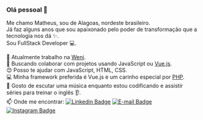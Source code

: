 ### Olá pessoal :wave:

Me chamo Matheus, sou de Alagoas, nordeste brasileiro.  
Já faz alguns anos que sou apaixonado pelo poder de transformação que a tecnologia nos dá :sparkles:.  
Sou FullStack Developer :computer:.

:office: Atualmente trabalho na [Weni](https://github.com/Ilhasoft).  
:orange_heart: Buscando colaborar com projetos usando JavaScript ou [Vue.js](https://github.com/vuejs/vue).  
:blush: Posso te ajudar com JavaScript, HTML, CSS.  
:computer: Minha framework preferida é Vue.js e um carinho especial por [PHP](https://github.com/php).  
:musical_note: Gosto de escutar uma música enquanto estou codificando e assistir séries para treinar o inglês :ear:.  
:mailbox: Onde me encontrar:
[![Linkedin Badge](https://img.shields.io/badge/-Cristiantela-blue?style=flat-square&logo=Linkedin&logoColor=white&link=https://www.linkedin.com/in/cristiantela/)](https://www.linkedin.com/in/cristiantela/)
[![E-mail Badge](https://img.shields.io/badge/-mathues@email.com-red?style=flat-square&logo=Gmail&logoColor=white&link=mailto:mathues@email.com)](mailto:mathues@email.com)
[![Instagram Badge](https://img.shields.io/badge/-Cristiantela-purple?style=flat-square&logo=Instagram&logoColor=white&link=https://www.instagram.com/cristiantela/)](https://www.instagram.com/cristiantela/)
